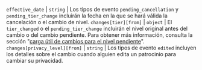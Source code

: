 `effective_date` | `string` | Los tipos de evento `pending_cancellation` y `pending_tier_change` incluirán la fecha en la que se hará válida la cancelación o el cambio de nivel. `changes[tier][from]` | `object` | El `tier_changed` o el `pending_tier_change` incluirán el nivel original antes del cambio o del cambio pendiente. Para obtener más información, consulta la sección "[carga útil de cambios para el nivel pendiente](/webhooks/event-payloads#webhook-payload-example-when-someone-downgrades-a-sponsorship)". `changes[privacy_level][from]` | `string` | Los tipos de evento `edited` incluyen los detalles sobre el cambio cuando alguien edita un patrocinio para cambiar su privacidad.